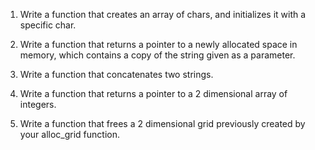 1. Write a function that creates an array of chars, and initializes it with a specific char.

2. Write a function that returns a pointer to a newly allocated space in memory, which contains a copy of the string given as a parameter.

3. Write a function that concatenates two strings.

4. Write a function that returns a pointer to a 2 dimensional array of integers.

5. Write a function that frees a 2 dimensional grid previously created by your alloc_grid function.


